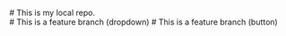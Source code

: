 <p>
# This is my local repo. 
<br> 
# This is a feature branch (dropdown)
# This is a feature branch (button)
</p>
